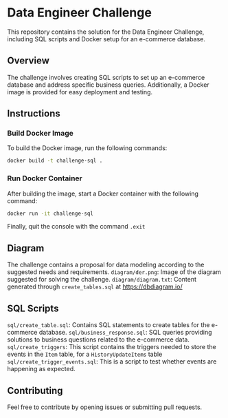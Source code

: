 # Data Engineer Challenge

This repository contains the solution for the Data Engineer Challenge, including SQL scripts and Docker setup for an e-commerce database.

## Overview

The challenge involves creating SQL scripts to set up an e-commerce database and address specific business queries. Additionally, a Docker image is provided for easy deployment and testing.

## Instructions

### Build Docker Image

To build the Docker image, run the following commands:

```bash
docker build -t challenge-sql .
```

### Run Docker Container
After building the image, start a Docker container with the following command:

```bash
docker run -it challenge-sql
```

Finally, quit the console with the command `.exit`

## Diagram
The challenge contains a proposal for data modeling according to the suggested needs and requirements.
`diagram/der.png`: Image of the diagram suggested for solving the challenge.
`diagram/diagram.txt`: Content generated through `create_tables.sql` at https://dbdiagram.io/

## SQL Scripts
`sql/create_table.sql`: Contains SQL statements to create tables for the e-commerce database.
`sql/business_response.sql`: SQL queries providing solutions to business questions related to the e-commerce data.
`sql/create_triggers`: This script contains the triggers needed to store the events in the `Item` table, for a `HistoryUpdateItems` table
`sql/create_trigger_events.sql`: This is a script to test whether events are happening as expected.

## Contributing
Feel free to contribute by opening issues or submitting pull requests.